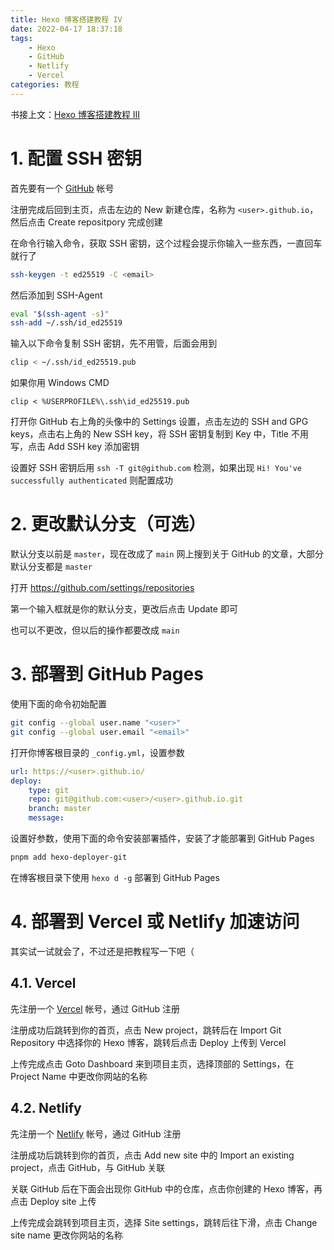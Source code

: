 ```yaml
---
title: Hexo 博客搭建教程 IV
date: 2022-04-17 18:37:18
tags:
    - Hexo
    - GitHub
    - Netlify
    - Vercel
categories: 教程
---
```


书接上文：[Hexo 博客搭建教程 III](/2022/04/17/hexo-blog-3)

<!-- more -->

# 1. 配置 SSH 密钥

首先要有一个 [GitHub](https://github.com) 帐号

注册完成后回到主页，点击左边的 New 新建仓库，名称为 `<user>.github.io`，然后点击 Create repositpory 完成创建

在命令行输入命令，获取 SSH 密钥，这个过程会提示你输入一些东西，一直回车就行了

```bash
ssh-keygen -t ed25519 -C <email>
```

然后添加到 SSH-Agent

```bash
eval "$(ssh-agent -s)"
ssh-add ~/.ssh/id_ed25519
```

输入以下命令复制 SSH 密钥，先不用管，后面会用到

```bash
clip < ~/.ssh/id_ed25519.pub
```

如果你用 Windows CMD

```batch
clip < %USERPROFILE%\.ssh\id_ed25519.pub
```

打开你 GitHub 右上角的头像中的 Settings 设置，点击左边的 SSH and GPG keys，点击右上角的 New SSH key，将 SSH 密钥复制到 Key 中，Title 不用写，点击 Add SSH key 添加密钥

设置好 SSH 密钥后用 `ssh -T git@github.com` 检测，如果出现 `Hi! You've successfully authenticated` 则配置成功

# 2. 更改默认分支（可选）

默认分支以前是 `master`，现在改成了 `main`
网上搜到关于 GitHub 的文章，大部分默认分支都是 `master`

打开 https://github.com/settings/repositories

第一个输入框就是你的默认分支，更改后点击 Update 即可

也可以不更改，但以后的操作都要改成 `main`

# 3. 部署到 GitHub Pages

使用下面的命令初始配置

```bash
git config --global user.name "<user>"
git config --global user.email "<email>"
```

打开你博客根目录的 `_config.yml`，设置参数

```yaml
url: https://<user>.github.io/
deploy:
    type: git
    repo: git@github.com:<user>/<user>.github.io.git
    branch: master
    message:
```

设置好参数，使用下面的命令安装部署插件，安装了才能部署到 GitHub Pages

```bash
pnpm add hexo-deployer-git
```

在博客根目录下使用 `hexo d -g` 部署到 GitHub Pages

# 4. 部署到 Vercel 或 Netlify 加速访问

其实试一试就会了，不过还是把教程写一下吧（

## 4.1. Vercel

先注册一个 [Vercel](https://vercel.com/login) 帐号，通过 GitHub 注册

注册成功后跳转到你的首页，点击 New project，跳转后在 Import Git Repository 中选择你的 Hexo 博客，跳转后点击 Deploy 上传到 Vercel

上传完成点击 Goto Dashboard 来到项目主页，选择顶部的 Settings，在 Project Name 中更改你网站的名称

## 4.2. Netlify

先注册一个 [Netlify](https://app.netlify.com/) 帐号，通过 GitHub 注册

注册成功后跳转到你的首页，点击 Add new site 中的 Import an existing project，点击 GitHub，与 GitHub 关联

关联 GitHub 后在下面会出现你 GitHub 中的仓库，点击你创建的 Hexo 博客，再点击 Deploy site 上传

上传完成会跳转到项目主页，选择 Site settings，跳转后往下滑，点击 Change site name 更改你网站的名称
